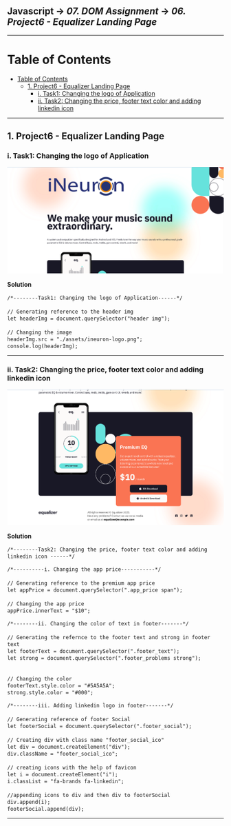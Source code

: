 ## Javascript -> <em>07. DOM Assignment</em> -> <em>06. Project6 - Equalizer Landing Page</em> 

<hr/>

# Table of Contents
- [Table of Contents](#table-of-contents)
  - [1. Project6 - Equalizer Landing Page](#1-project6---equalizer-landing-page)
    - [i. Task1: Changing the logo of Application](#i-task1-changing-the-logo-of-application)
    - [ii. Task2: Changing the price, footer text color and adding linkedin icon](#ii-task2-changing-the-price-footer-text-color-and-adding-linkedin-icon)

<hr/>

## 1. Project6 - Equalizer Landing Page

### i. Task1: Changing the logo of Application

![](../00.%20Output/06.Project6-Equalizer%20Landing%20Page/01.Task1.png)

**Solution**

```
/*--------Task1: Changing the logo of Application------*/

// Generating reference to the header img
let headerImg = document.querySelector("header img");

// Changing the image
headerImg.src = "./assets/ineuron-logo.png";
console.log(headerImg);
```

<hr/>

### ii. Task2: Changing the price, footer text color and adding linkedin icon

![](../00.%20Output/06.Project6-Equalizer%20Landing%20Page/02.Task2.png)

**Solution**

```
/*--------Task2: Changing the price, footer text color and adding linkedin icon ------*/
```

```
/*----------i. Changing the app price-----------*/

// Generating reference to the premium app price
let appPrice = document.querySelector(".app_price span");

// Changing the app price
appPrice.innerText = "$10";
```

```
/*--------ii. Changing the color of text in footer-------*/

// Generating the refernce to the footer text and strong in footer text
let footerText = document.querySelector(".footer_text");
let strong = document.querySelector(".footer_problems strong");


// Changing the color 
footerText.style.color = "#5A5A5A";
strong.style.color = "#000";
```

```
/*--------iii. Adding linkedin logo in footer-------*/

// Generating reference of footer Social
let footerSocial = document.querySelector(".footer_social");

// Creating div with class name "footer_social_ico" 
let div = document.createElement("div");
div.className = "footer_social_ico";

// creating icons with the help of favicon
let i = document.createElement("i");
i.classList = "fa-brands fa-linkedin";

//appending icons to div and then div to footerSocial
div.append(i);
footerSocial.append(div);
```

<hr/>